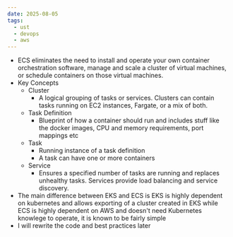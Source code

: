 ```yaml
---
date: 2025-08-05
tags:
  - ust
  - devops
  - aws
---
```


- ECS eliminates the need to install and operate your own container orchestration software, manage and scale a cluster of virtual machines, or schedule containers on those virtual machines.
- Key Concepts 
	- Cluster
		- A logical grouping of tasks or services. Clusters can contain tasks running on EC2 instances, Fargate, or a mix of both.
	- Task Definition 
		- Blueprint of how a container should run and includes stuff like the docker images, CPU and memory requirements, port mappings etc
	- Task 
		- Running instance of a task definition
		- A task can have one or more containers 
	- Service 
		- Ensures a specified number of tasks are running and replaces unhealthy tasks. Services provide load balancing and service discovery.
- The main difference between EKS and ECS is EKS is highly dependent on kubernetes and allows exporting of a cluster created in EKS while ECS is highly dependent on AWS and doesn't need Kubernetes knowlege to operate, it is known to be fairly simple 
- I will rewrite the code and best practices later